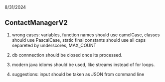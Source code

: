 8/31/2024

## ContactManagerV2

1. wrong cases: variables, function names should use camelCase, classes should use PascalCase, static final constants should use all caps separeted by underscores, MAX_COUNT

2. db connnection should be closed once its processed.

3. modern java idioms should be used, like streams instead of for loops.

4. suggestions: input should be taken as JSON from command line
